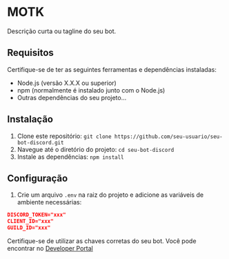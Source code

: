 
# MOTK

Descrição curta ou tagline do seu bot.

## Requisitos

Certifique-se de ter as seguintes ferramentas e dependências instaladas:

- Node.js (versão X.X.X ou superior)
- npm (normalmente é instalado junto com o Node.js)
- Outras dependências do seu projeto...

## Instalação

1. Clone este repositório: `git clone https://github.com/seu-usuario/seu-bot-discord.git`
2. Navegue até o diretório do projeto: `cd seu-bot-discord`
3. Instale as dependências: `npm install`

## Configuração

1. Crie um arquivo `.env` na raiz do projeto e adicione as variáveis de ambiente necessárias:

```json
DISCORD_TOKEN="xxx"
CLIENT_ID="xxx"
GUILD_ID="xxx"
```
Certifique-se de utilizar as chaves corretas do seu bot. Você pode encontrar no [Developer Portal](https://discord.com/developers/)


